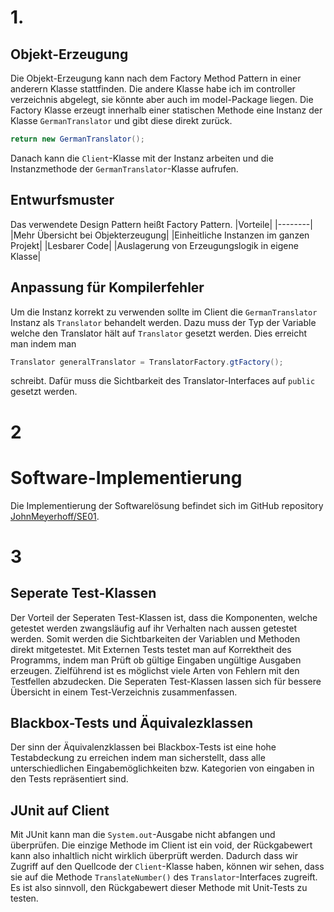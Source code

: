 # 1.
## Objekt-Erzeugung
Die Objekt-Erzeugung kann nach dem Factory Method Pattern in einer anderern Klasse stattfinden. Die andere Klasse habe ich im controller verzeichnis abgelegt, sie könnte aber auch im model-Package liegen.
Die Factory Klasse erzeugt innerhalb einer statischen Methode eine Instanz der Klasse ``GermanTranslator`` und gibt diese direkt zurück.
```Java
return new GermanTranslator(); 
```
Danach kann die ``Client``-Klasse mit der Instanz arbeiten und die Instanzmethode der ``GermanTranslator``-Klasse aufrufen.
## Entwurfsmuster
Das verwendete Design Pattern heißt Factory Pattern.
|Vorteile|
|--------|
|Mehr Übersicht bei Objekterzeugung|
|Einheitliche Instanzen im ganzen Projekt|
|Lesbarer Code|
|Auslagerung von Erzeugungslogik in eigene Klasse|

## Anpassung für Kompilerfehler
Um die Instanz korrekt zu verwenden sollte im Client die `` GermanTranslator `` Instanz als `` Translator `` behandelt werden.
Dazu muss der Typ der Variable welche den Translator hält auf `` Translator `` gesetzt werden. Dies erreicht man indem man
```Java
Translator generalTranslator = TranslatorFactory.gtFactory(); 
```
schreibt. Dafür muss die Sichtbarkeit des Translator-Interfaces auf ``
public
`` gesetzt werden.

# 2
# Software-Implementierung
Die Implementierung der Softwarelösung befindet sich im GitHub repository [JohnMeyerhoff/SE01](https://github.com/JohnMeyerhoff/SE01).
# 3
## Seperate Test-Klassen
Der Vorteil der Seperaten Test-Klassen ist, dass die Komponenten, welche getestet werden
zwangsläufig auf ihr Verhalten nach aussen getestet werden. Somit werden die Sichtbarkeiten
der Variablen und Methoden direkt mitgetestet. Mit Externen Tests testet man auf Korrektheit
des Programms, indem man Prüft ob gültige Eingaben ungültige Ausgaben erzeugen. Zielführend
ist es möglichst viele Arten von Fehlern mit den Testfellen abzudecken. Die Seperaten
Test-Klassen lassen sich für bessere Übersicht in einem Test-Verzeichnis zusammenfassen.

## Blackbox-Tests und Äquivalezklassen
Der sinn der Äquivalenzklassen bei Blackbox-Tests ist eine hohe
Testabdeckung zu erreichen indem man sicherstellt, dass alle unterschiedlichen Eingabemöglichkeiten bzw. Kategorien von eingaben in den Tests repräsentiert sind.

## JUnit auf Client
Mit JUnit kann man die ``System.out``-Ausgabe nicht abfangen und überprüfen. Die einzige Methode im Client ist ein void, der Rückgabewert kann also inhaltlich nicht wirklich überprüft werden.
Dadurch dass wir Zugriff auf den Quellcode der ``Client``-Klasse haben, können wir sehen, dass sie auf die Methode ``TranslateNumber()`` des ``Translator``-Interfaces zugreift. Es ist also sinnvoll, den Rückgabewert dieser Methode mit Unit-Tests zu testen.